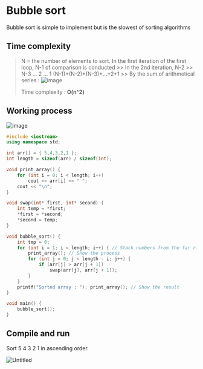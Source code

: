 # Bubble sort
Bubble sort is simple to implement but is the slowest of sorting algorithms

## Time complexity
> N = the number of elements to sort.
> In the first iteration of the first loop, N-1 of comparison is conducted >> In the 2nd iteration, N-2 >> N-3 ... 2 ... 1
> (N-1)+(N-2)+(N-3)+...+2+1 >> By the sum of arithmetical series : ![image](https://user-images.githubusercontent.com/67142421/149508649-d1d4efed-9e65-4b85-bff7-7a851a2dadff.png)
> 
> Time complexity : **O(n^2)**

## Working process
![image](https://user-images.githubusercontent.com/67142421/149490296-a057ecca-c8ec-44c6-b3fc-603a0dcd7031.png)

~~~c++
#include <iostream>
using namespace std;

int arr[] = { 5,4,3,2,1 };
int length = sizeof(arr) / sizeof(int);

void print_array() {
	for (int i = 0; i < length; i++)
		cout << arr[i] << " ";
	cout << "\n";
}

void swap(int* first, int* second) {
	int temp = *first;
	*first = *second;
	*second = temp;
}

void bubble_sort() {
	int tmp = 0;
	for (int i = 1; i < length; i++) { // Stack numbers from the far right in ascending order
		print_array(); // Show the process
		for (int j = 0; j < length - i; j++) {
			if (arr[j] > arr[j + 1])
				swap(arr[j], arr[j + 1]);
		}
	}
	printf("Sorted array : "); print_array(); // Show the result
}

void main() {
	bubble_sort();
}
~~~

## Compile and run
Sort 5 4 3 2 1 in ascending order.

![Untitled](https://user-images.githubusercontent.com/67142421/149509160-b5323404-3059-4bc6-8535-d1da481906ac.png)
